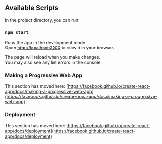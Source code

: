 ## Available Scripts

In the project directory, you can run:

### `npm start`

Runs the app in the development mode.\
Open [http://localhost:3000](http://localhost:3000) to view it in your browser.

The page will reload when you make changes.\
You may also see any lint errors in the console.

### Making a Progressive Web App

This section has moved here: [https://facebook.github.io/create-react-app/docs/making-a-progressive-web-app](https://facebook.github.io/create-react-app/docs/making-a-progressive-web-app)

### Deployment

This section has moved here: [https://facebook.github.io/create-react-app/docs/deployment](https://facebook.github.io/create-react-app/docs/deployment)

[comment]: <> (COMPLETED TASKS)
[comment]: <> (1. displaying the tasks)
[comment]: <> (2. deleting the tasks)
[comment]: <> (3. adding the tasks)
[comment]: <> (4. hiding the sidebar)
[comment]: <> (5. adding subtasks)
[comment]: <> (6. deleting the subtasks)
[comment]: <> (7. dark theme and light theme)
[comment]: <> (8. uuid generation)
[comment]: <> (9. fix scroll bar in main page for column )
[comment]: <> (10. error handling for add new task)
[comment]: <> (11. hover states)
[comment]: <> (12. error handling for duplicate board name and column name)

[comment]: <> (PENDING TASKS)
[comment]: <> (1. different screen size)
[comment]: <> (2. editing the tasks and subtasks)
[comment]: <> (3. edit task status from view task page also)

[comment]: <> (Extra TASKS)
[comment]: <> (1. drag and drop tasks)
[comment]: <> (2. Testing)
[comment]: <> (3. Making it PWA)
